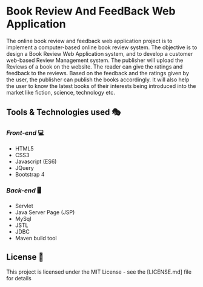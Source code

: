 #  Book Review And FeedBack Web Application
The online book review and feedback  web application  project is to implement a computer-based online book review system. The  objective is to design a Book Review Web Application system, and to develop a customer web-based Review Management system. 
The publisher will upload the Reviews of a book  on the website. 
The reader can give the ratings and feedback to the reviews. Based on the feedback and the ratings given by the user, the publisher can publish the books accordingly. It will also help the user to know the latest books of their interests being introduced into the market like fiction, science, technology etc.


## Tools & Technologies used :performing_arts:

### *Front-end* :computer:

* HTML5
* CSS3
* Javascript (ES6)
* JQuery
* Bootstrap 4


### *Back-end* :desktop_computer:

* Servlet
* Java Server Page (JSP)
* MySql
* JSTL
* JDBC
* Maven build tool


 




## License :rocket:

This project is licensed under the MIT License - see the [LICENSE.md] file for details

